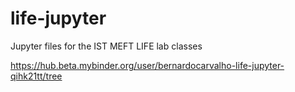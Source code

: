 # life-jupyter
Jupyter files for the IST MEFT LIFE lab classes

https://hub.beta.mybinder.org/user/bernardocarvalho-life-jupyter-qihk21tt/tree
